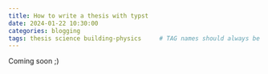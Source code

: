 ```yaml
---
title: How to write a thesis with typst
date: 2024-01-22 10:30:00 
categories: blogging 
tags: thesis science building-physics     # TAG names should always be lowercase
---
```


Coming soon ;)